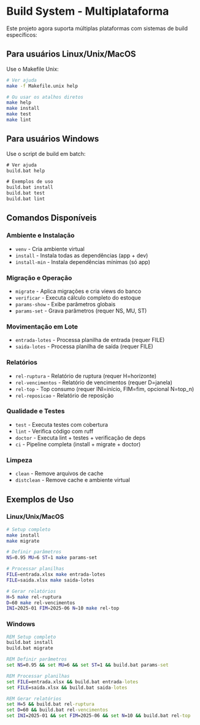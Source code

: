 # Build System - Multiplataforma

Este projeto agora suporta múltiplas plataformas com sistemas de build específicos:

## Para usuários Linux/Unix/MacOS

Use o Makefile Unix:
```bash
# Ver ajuda
make -f Makefile.unix help

# Ou usar os atalhos diretos
make help
make install
make test
make lint
```

## Para usuários Windows

Use o script de build em batch:
```cmd
# Ver ajuda
build.bat help

# Exemplos de uso
build.bat install
build.bat test
build.bat lint
```

## Comandos Disponíveis

### Ambiente e Instalação
- `venv` - Cria ambiente virtual
- `install` - Instala todas as dependências (app + dev)
- `install-min` - Instala dependências mínimas (só app)

### Migração e Operação
- `migrate` - Aplica migrações e cria views do banco
- `verificar` - Executa cálculo completo do estoque
- `params-show` - Exibe parâmetros globais
- `params-set` - Grava parâmetros (requer NS, MU, ST)

### Movimentação em Lote
- `entrada-lotes` - Processa planilha de entrada (requer FILE)
- `saida-lotes` - Processa planilha de saída (requer FILE)

### Relatórios
- `rel-ruptura` - Relatório de ruptura (requer H=horizonte)
- `rel-vencimentos` - Relatório de vencimentos (requer D=janela)
- `rel-top` - Top consumo (requer INI=início, FIM=fim, opcional N=top_n)
- `rel-reposicao` - Relatório de reposição

### Qualidade e Testes
- `test` - Executa testes com cobertura
- `lint` - Verifica código com ruff
- `doctor` - Executa lint + testes + verificação de deps
- `ci` - Pipeline completa (install + migrate + doctor)

### Limpeza
- `clean` - Remove arquivos de cache
- `distclean` - Remove cache e ambiente virtual

## Exemplos de Uso

### Linux/Unix/MacOS
```bash
# Setup completo
make install
make migrate

# Definir parâmetros
NS=0.95 MU=6 ST=1 make params-set

# Processar planilhas
FILE=entrada.xlsx make entrada-lotes
FILE=saida.xlsx make saida-lotes

# Gerar relatórios
H=5 make rel-ruptura
D=60 make rel-vencimentos
INI=2025-01 FIM=2025-06 N=10 make rel-top
```

### Windows
```cmd
REM Setup completo
build.bat install
build.bat migrate

REM Definir parâmetros
set NS=0.95 && set MU=6 && set ST=1 && build.bat params-set

REM Processar planilhas
set FILE=entrada.xlsx && build.bat entrada-lotes
set FILE=saida.xlsx && build.bat saida-lotes

REM Gerar relatórios
set H=5 && build.bat rel-ruptura
set D=60 && build.bat rel-vencimentos
set INI=2025-01 && set FIM=2025-06 && set N=10 && build.bat rel-top
```